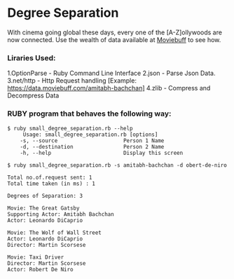 # Degree Separation

With cinema going global these days, every one of the [A-Z]ollywoods are now connected. Use the wealth of data available at [Moviebuff](http://www.moviebuff.com) to see how. 

### Liraries Used:
1.OptionParse - Ruby Command Line Interface
2.json - Parse Json Data. 
3.net/http - Http Request handling [Example: https://data.moviebuff.com/amitabh-bachchan] 
4.zlib - Compress and Decompress Data

### RUBY program that behaves the following way:
```
$ ruby small_degree_separation.rb --help
     Usage: small_degree_separation.rb [options]
    -s, --source                     Person 1 Name
    -d, --destination                Person 2 Name
    -h, --help                       Display this screen
    
$ ruby small_degree_separation.rb -s amitabh-bachchan -d obert-de-niro  

Total no.of.request sent: 1
Total time taken (in ms) : 1

Degrees of Separation: 3

Movie: The Great Gatsby
Supporting Actor: Amitabh Bachchan
Actor: Leonardo DiCaprio

Movie: The Wolf of Wall Street
Actor: Leonardo DiCaprio
Director: Martin Scorsese

Movie: Taxi Driver
Director: Martin Scorsese
Actor: Robert De Niro
```
